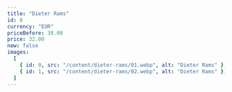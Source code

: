 ```yaml
---
title: "Dieter Rams"
id: 8
currency: "EUR"
priceBefore: 38.00
price: 32.00
new: false
images:
  [
    { id: 0, src: "/content/dieter-rams/01.webp", alt: "Dieter Rams" },
    { id: 1, src: "/content/dieter-rams/02.webp", alt: "Dieter Rams" },
  ]
---
```

